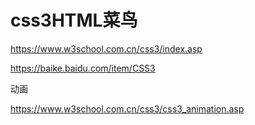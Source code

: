 # css3HTML菜鸟



https://www.w3school.com.cn/css3/index.asp



https://baike.baidu.com/item/CSS3


动画




https://www.w3school.com.cn/css3/css3_animation.asp











